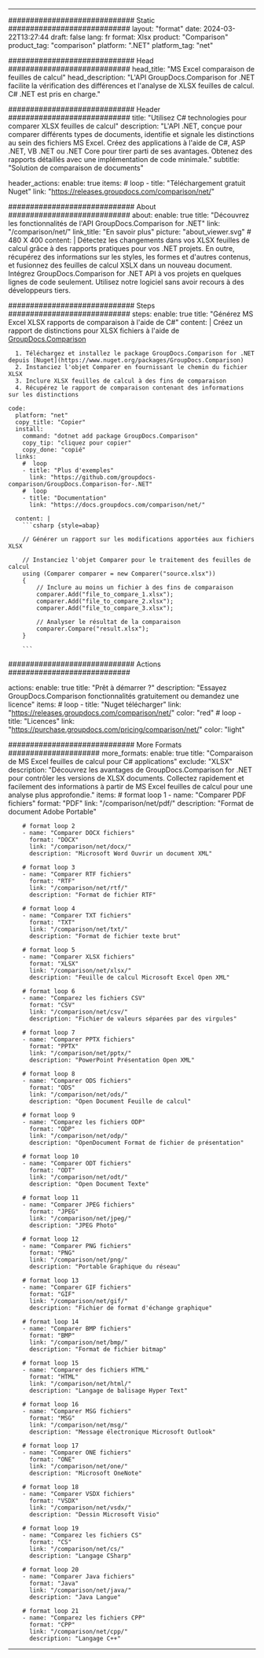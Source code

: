 
---
############################# Static ############################
layout: "format"
date:  2024-03-22T13:27:44
draft: false
lang: fr
format: Xlsx
product: "Comparison"
product_tag: "comparison"
platform: ".NET"
platform_tag: "net"

############################# Head ############################
head_title: "MS Excel comparaison de feuilles de calcul"
head_description: "L'API GroupDocs.Comparison for .NET facilite la vérification des différences et l'analyse de XLSX feuilles de calcul. C# .NET est pris en charge."

############################# Header ############################
title: "Utilisez C# technologies pour comparer XLSX feuilles de calcul" 
description: "L'API .NET, conçue pour comparer différents types de documents, identifie et signale les distinctions au sein des fichiers MS Excel. Créez des applications à l'aide de C#, ASP .NET, VB .NET ou .NET Core pour tirer parti de ses avantages. Obtenez des rapports détaillés avec une implémentation de code minimale."
subtitle: "Solution de comparaison de documents" 

header_actions:
  enable: true
  items:
    #  loop
    - title: "Téléchargement gratuit Nuget"
      link: "https://releases.groupdocs.com/comparison/net/"
      
############################# About ############################
about:
    enable: true
    title: "Découvrez les fonctionnalités de l'API GroupDocs.Comparison for .NET"
    link: "/comparison/net/"
    link_title: "En savoir plus"
    picture: "about_viewer.svg" # 480 X 400
    content: |
       Détectez les changements dans vos XLSX feuilles de calcul grâce à des rapports pratiques pour vos .NET projets. En outre, récupérez des informations sur les styles, les formes et d'autres contenus, et fusionnez des feuilles de calcul XSLX dans un nouveau document. Intégrez GroupDocs.Comparison for .NET API à vos projets en quelques lignes de code seulement. Utilisez notre logiciel sans avoir recours à des développeurs tiers.

############################# Steps ############################
steps:
    enable: true
    title: "Générez MS Excel XLSX rapports de comparaison à l'aide de C#"
    content: |
      Créez un rapport de distinctions pour XLSX fichiers à l'aide de [GroupDocs.Comparison](https://products.groupdocs.com/comparison/net/)
      
      1. Téléchargez et installez le package GroupDocs.Comparison for .NET depuis [Nuget](https://www.nuget.org/packages/GroupDocs.Comparison)
      2. Instanciez l'objet Comparer en fournissant le chemin du fichier XLSX
      3. Inclure XLSX feuilles de calcul à des fins de comparaison
      4. Récupérez le rapport de comparaison contenant des informations sur les distinctions
   
    code:
      platform: "net"
      copy_title: "Copier"
      install:
        command: "dotnet add package GroupDocs.Comparison"
        copy_tip: "cliquez pour copier"
        copy_done: "copié"
      links:
        #  loop
        - title: "Plus d'exemples"
          link: "https://github.com/groupdocs-comparison/GroupDocs.Comparison-for-.NET"
        #  loop
        - title: "Documentation"
          link: "https://docs.groupdocs.com/comparison/net/"
          
      content: |
        ```csharp {style=abap}

        // Générer un rapport sur les modifications apportées aux fichiers XLSX

        // Instanciez l'objet Comparer pour le traitement des feuilles de calcul
        using (Comparer comparer = new Comparer("source.xlsx"))
        {
            // Inclure au moins un fichier à des fins de comparaison
        	comparer.Add("file_to_compare_1.xlsx");
            comparer.Add("file_to_compare_2.xlsx");
            comparer.Add("file_to_compare_3.xlsx");

            // Analyser le résultat de la comparaison
            comparer.Compare("result.xlsx"); 
        }
        
        ```            

############################# Actions ############################

actions:
  enable: true
  title: "Prêt à démarrer ?"
  description: "Essayez GroupDocs.Comparison fonctionnalités gratuitement ou demandez une licence"
  items:
    #  loop
    - title: "Nuget télécharger"
      link: "https://releases.groupdocs.com/comparison/net/"
      color: "red"
        #  loop
    - title: "Licences"
      link: "https://purchase.groupdocs.com/pricing/comparison/net/"
      color: "light"


############################# More Formats #####################
more_formats:
    enable: true
    title: "Comparaison de MS Excel feuilles de calcul pour C# applications"
    exclude: "XLSX"
    description: "Découvrez les avantages de GroupDocs.Comparison for .NET pour contrôler les versions de XLSX documents. Collectez rapidement et facilement des informations à partir de MS Excel feuilles de calcul pour une analyse plus approfondie."
    items: 
        # format loop 1
        - name: "Comparer PDF fichiers"
          format: "PDF"
          link: "/comparison/net/pdf/"
          description: "Format de document Adobe Portable"

        # format loop 2
        - name: "Comparer DOCX fichiers"
          format: "DOCX"
          link: "/comparison/net/docx/"
          description: "Microsoft Word Ouvrir un document XML"

        # format loop 3
        - name: "Comparer RTF fichiers"
          format: "RTF"
          link: "/comparison/net/rtf/"
          description: "Format de fichier RTF"

        # format loop 4
        - name: "Comparer TXT fichiers"
          format: "TXT"
          link: "/comparison/net/txt/"
          description: "Format de fichier texte brut"

        # format loop 5
        - name: "Comparer XLSX fichiers"
          format: "XLSX"
          link: "/comparison/net/xlsx/"
          description: "Feuille de calcul Microsoft Excel Open XML"

        # format loop 6
        - name: "Comparez les fichiers CSV"
          format: "CSV"
          link: "/comparison/net/csv/"
          description: "Fichier de valeurs séparées par des virgules"

        # format loop 7
        - name: "Comparer PPTX fichiers"
          format: "PPTX"
          link: "/comparison/net/pptx/"
          description: "PowerPoint Présentation Open XML"

        # format loop 8
        - name: "Comparer ODS fichiers"
          format: "ODS"
          link: "/comparison/net/ods/"
          description: "Open Document Feuille de calcul"

        # format loop 9
        - name: "Comparez les fichiers ODP"
          format: "ODP"
          link: "/comparison/net/odp/"
          description: "OpenDocument Format de fichier de présentation"

        # format loop 10
        - name: "Comparer ODT fichiers"
          format: "ODT"
          link: "/comparison/net/odt/"
          description: "Open Document Texte"

        # format loop 11
        - name: "Comparer JPEG fichiers"
          format: "JPEG"
          link: "/comparison/net/jpeg/"
          description: "JPEG Photo"

        # format loop 12
        - name: "Comparer PNG fichiers"
          format: "PNG"
          link: "/comparison/net/png/"
          description: "Portable Graphique du réseau"

        # format loop 13
        - name: "Comparer GIF fichiers"
          format: "GIF"
          link: "/comparison/net/gif/"
          description: "Fichier de format d'échange graphique"

        # format loop 14
        - name: "Comparer BMP fichiers"
          format: "BMP"
          link: "/comparison/net/bmp/"
          description: "Format de fichier bitmap"

        # format loop 15
        - name: "Comparer des fichiers HTML"
          format: "HTML"
          link: "/comparison/net/html/"
          description: "Langage de balisage Hyper Text"

        # format loop 16
        - name: "Comparer MSG fichiers"
          format: "MSG"
          link: "/comparison/net/msg/"
          description: "Message électronique Microsoft Outlook"

        # format loop 17
        - name: "Comparer ONE fichiers"
          format: "ONE"
          link: "/comparison/net/one/"
          description: "Microsoft OneNote"

        # format loop 18
        - name: "Comparer VSDX fichiers"
          format: "VSDX"
          link: "/comparison/net/vsdx/"
          description: "Dessin Microsoft Visio"

        # format loop 19
        - name: "Comparez les fichiers CS"
          format: "CS"
          link: "/comparison/net/cs/"
          description: "Langage CSharp"

        # format loop 20
        - name: "Comparer Java fichiers"
          format: "Java"
          link: "/comparison/net/java/"
          description: "Java Langue"
          
        # format loop 21
        - name: "Comparez les fichiers CPP"
          format: "CPP"
          link: "/comparison/net/cpp/"
          description: "Langage C++"
---